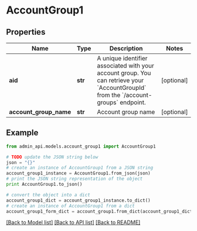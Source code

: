 # AccountGroup1


## Properties
Name | Type | Description | Notes
------------ | ------------- | ------------- | -------------
**aid** | **str** | A unique identifier associated with your account group. You can retrieve your &#x60;AccountGroupId&#x60; from the &#x60;/account-groups&#x60; endpoint. | [optional] 
**account_group_name** | **str** | Account group name | [optional] 

## Example

```python
from admin_api.models.account_group1 import AccountGroup1

# TODO update the JSON string below
json = "{}"
# create an instance of AccountGroup1 from a JSON string
account_group1_instance = AccountGroup1.from_json(json)
# print the JSON string representation of the object
print AccountGroup1.to_json()

# convert the object into a dict
account_group1_dict = account_group1_instance.to_dict()
# create an instance of AccountGroup1 from a dict
account_group1_form_dict = account_group1.from_dict(account_group1_dict)
```
[[Back to Model list]](../README.md#documentation-for-models) [[Back to API list]](../README.md#documentation-for-api-endpoints) [[Back to README]](../README.md)



